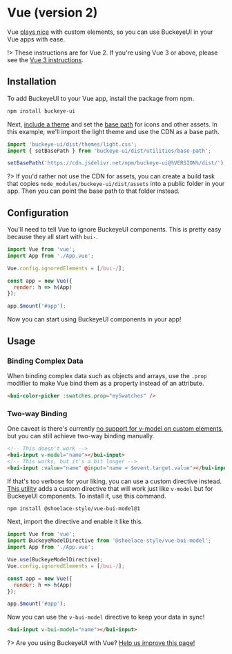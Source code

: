# Vue (version 2)

Vue [plays nice](https://custom-elements-everywhere.com/#vue) with custom elements, so you can use BuckeyeUI in your Vue apps with ease.

!> These instructions are for Vue 2. If you're using Vue 3 or above, please see the [Vue 3 instructions](/frameworks/vue).

## Installation

To add BuckeyeUI to your Vue app, install the package from npm.

```bash
npm install buckeye-ui
```

Next, [include a theme](/getting-started/themes) and set the [base path](/getting-started/installation#setting-the-base-path) for icons and other assets. In this example, we'll import the light theme and use the CDN as a base path.

```jsx
import 'buckeye-ui/dist/themes/light.css';
import { setBasePath } from 'buckeye-ui/dist/utilities/base-path';

setBasePath('https://cdn.jsdelivr.net/npm/buckeye-ui@%VERSION%/dist/');
```

?> If you'd rather not use the CDN for assets, you can create a build task that copies `node_modules/buckeye-ui/dist/assets` into a public folder in your app. Then you can point the base path to that folder instead.

## Configuration

You'll need to tell Vue to ignore BuckeyeUI components. This is pretty easy because they all start with `bui-`.

```js
import Vue from 'vue';
import App from './App.vue';

Vue.config.ignoredElements = [/bui-/];

const app = new Vue({
  render: h => h(App)
});

app.$mount('#app');
```

Now you can start using BuckeyeUI components in your app!

## Usage

### Binding Complex Data

When binding complex data such as objects and arrays, use the `.prop` modifier to make Vue bind them as a property instead of an attribute.

```html
<bui-color-picker :swatches.prop="mySwatches" />
```

### Two-way Binding

One caveat is there's currently [no support for v-model on custom elements](https://github.com/vuejs/vue/issues/7830), but you can still achieve two-way binding manually.

```html
<!-- This doesn't work -->
<bui-input v-model="name"></bui-input>
<!-- This works, but it's a bit longer -->
<bui-input :value="name" @input="name = $event.target.value"></bui-input>
```

If that's too verbose for your liking, you can use a custom directive instead. [This utility](https://www.npmjs.com/package/@shoelace-style/vue-bui-model) adds a custom directive that will work just like `v-model` but for BuckeyeUI components. To install it, use this command.

```bash
npm install @shoelace-style/vue-bui-model@1
```

Next, import the directive and enable it like this.

```js
import Vue from 'vue';
import BuckeyeModelDirective from '@shoelace-style/vue-bui-model';
import App from './App.vue';

Vue.use(BuckeyeModelDirective);
Vue.config.ignoredElements = [/bui-/];

const app = new Vue({
  render: h => h(App)
});

app.$mount('#app');
```

Now you can use the `v-bui-model` directive to keep your data in sync!

```html
<bui-input v-bui-model="name"></bui-input>
```

?> Are you using BuckeyeUI with Vue? [Help us improve this page!](https://github.com/bfdeloitte/buckeye-ui/blob/next/docs/frameworks/vue-2.md)
